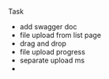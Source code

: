 Task
- add swagger doc
- file upload from list page
- drag and drop
- file upload progress
- separate upload ms
- 